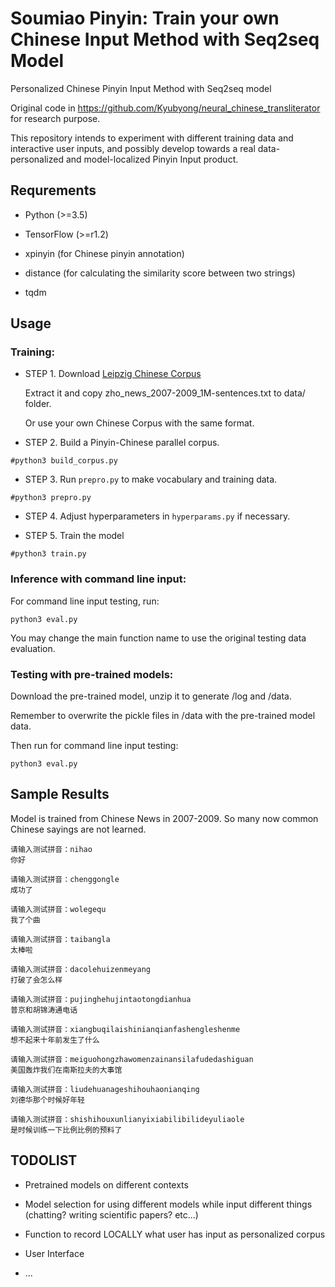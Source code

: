 

# Soumiao Pinyin: Train your own Chinese Input Method with Seq2seq Model


Personalized Chinese Pinyin Input Method with Seq2seq model

Original code in https://github.com/Kyubyong/neural_chinese_transliterator for research purpose. 

This repository intends to experiment with different training data and interactive user inputs, and possibly develop towards a real data-personalized and model-localized Pinyin Input product.



## Requrements

* Python (>=3.5)

* TensorFlow (>=r1.2)

* xpinyin (for Chinese pinyin annotation)

* distance (for calculating the similarity score between two strings)

* tqdm


## Usage


### Training:

* STEP 1. Download [Leipzig Chinese Corpus](http://wortschatz.uni-leipzig.de/en/download/) 
  
  Extract it and copy zho_news_2007-2009_1M-sentences.txt to data/ folder.
  
  Or use your own Chinese Corpus with the same format.

* STEP 2. Build a Pinyin-Chinese parallel corpus.

```
#python3 build_corpus.py
```

* STEP 3. Run `prepro.py` to make vocabulary and training data.

```
#python3 prepro.py
```

* STEP 4. Adjust hyperparameters in `hyperparams.py` if necessary.


* STEP 5. Train the model

```
#python3 train.py
```


### Inference with command line input:

For command line input testing, run:

```
python3 eval.py
```

You may change the main function name to use the original testing data evaluation.


### Testing with pre-trained models:

Download the pre-trained model, unzip it to generate /log and /data.

Remember to overwrite the pickle files in /data with the pre-trained model data.

Then run for command line input testing:

```
python3 eval.py
```


## Sample Results

Model is trained from Chinese News in 2007-2009. So many now common Chinese sayings are not learned.

```
请输入测试拼音：nihao
你好

请输入测试拼音：chenggongle
成功了

请输入测试拼音：wolegequ
我了个曲

请输入测试拼音：taibangla
太棒啦

请输入测试拼音：dacolehuizenmeyang
打破了会怎么样

请输入测试拼音：pujinghehujintaotongdianhua
普京和胡锦涛通电话

请输入测试拼音：xiangbuqilaishinianqianfashengleshenme
想不起来十年前发生了什么

请输入测试拼音：meiguohongzhawomenzainansilafudedashiguan
美国轰炸我们在南斯拉夫的大事馆

请输入测试拼音：liudehuanageshihouhaonianqing
刘德华那个时候好年轻

请输入测试拼音：shishihouxunlianyixiabilibilideyuliaole
是时候训练一下比例比例的预料了

```


## TODOLIST

* Pretrained models on different contexts

* Model selection for using different models while input different things (chatting? writing scientific papers? etc...)

* Function to record LOCALLY what user has input as personalized corpus

* User Interface

* ...